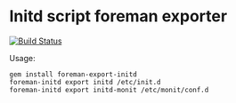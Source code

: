 # Initd script foreman exporter

[![Build Status](https://travis-ci.org/tomaszdurka/foreman-export-initd.png?branch=master)](https://travis-ci.org/tomaszdurka/foreman-export-initd)

Usage:
```
gem install foreman-export-initd
foreman-initd export initd /etc/init.d
foreman-initd export initd-monit /etc/monit/conf.d
```
